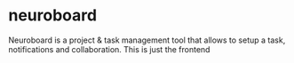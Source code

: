 # neuroboard
Neuroboard is a project &amp; task management tool that allows to setup a task, notifications and collaboration. This is just the frontend

